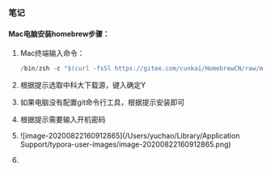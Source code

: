 ### 笔记

#### Mac电脑安装homebrew步骤：

1. Mac终端输入命令：

   ```java
   /bin/zsh -c "$(curl -fsSl https://gitee.com/cunkai/HomebrewCN/raw/master/Homebrew.sh)"
   ```

2. 根据提示选取中科大下载源，键入确定Y

3. 如果电脑没有配置git命令行工具，根据提示安装即可

4. 根据提示需要输入开机密码

5. ![image-20200822160912865](/Users/yuchao/Library/Application Support/typora-user-images/image-20200822160912865.png)

6. 